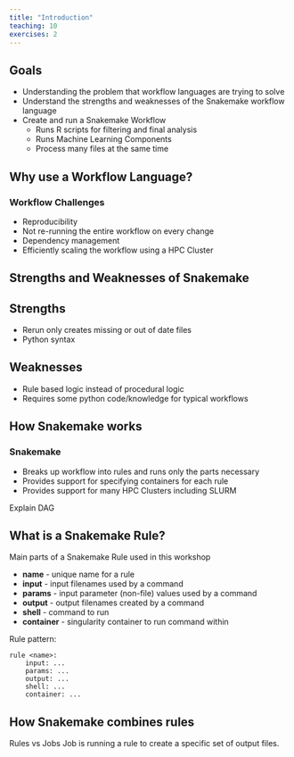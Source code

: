 ```yaml
---
title: "Introduction"
teaching: 10
exercises: 2
---
```


## Goals
- Understanding the problem that workflow languages are trying to solve
- Understand the strengths and weaknesses of the Snakemake workflow language
- Create and run a Snakemake Workflow
  - Runs R scripts for filtering and final analysis
  - Runs Machine Learning Components
  - Process many files at the same time

## Why use a Workflow Language?
### Workflow Challenges
- Reproducibility
- Not re-running the entire workflow on every change
- Dependency management
- Efficiently scaling the workflow using a HPC Cluster



## Strengths and Weaknesses of Snakemake

## Strengths
- Rerun only creates missing or out of date files
- Python syntax

## Weaknesses
- Rule based logic instead of procedural logic
- Requires some python code/knowledge for typical workflows


## How Snakemake works

### Snakemake
- Breaks up workflow into rules and runs only the parts necessary
- Provides support for specifying containers for each rule
- Provides support for many HPC Clusters including SLURM

Explain DAG

## What is a Snakemake Rule?

Main parts of a Snakemake Rule used in this workshop

- __name__ - unique name for a rule
- __input__ - input filenames used by a command
- __params__ - input parameter (non-file) values used by a command
- __output__ - output filenames created by a command
- __shell__ - command to run
- __container__ - singularity container to run command within

Rule pattern:

```
rule <name>:
    input: ...
    params: ...
    output: ...
    shell: ...
    container: ...
```

## How Snakemake combines rules

Rules vs Jobs
Job is running a rule to create a specific set of output files.

